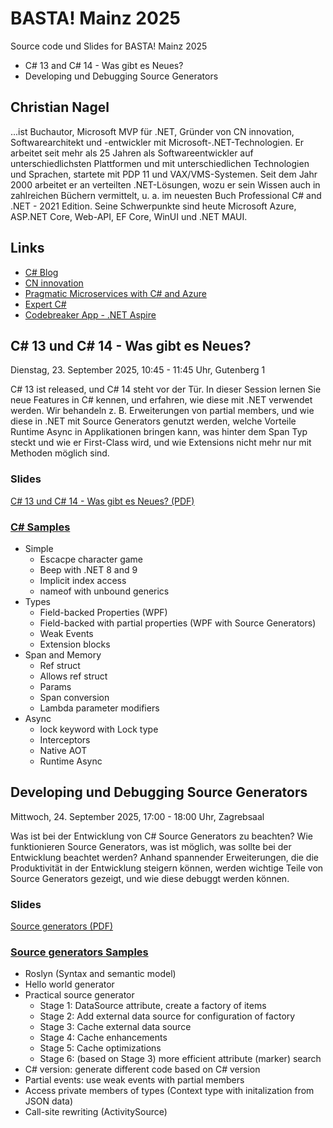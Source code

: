 # BASTA! Mainz 2025

Source code und Slides for BASTA! Mainz 2025

- C# 13 and C# 14 - Was gibt es Neues?
- Developing und Debugging Source Generators

## Christian Nagel

...ist Buchautor, Microsoft MVP für .NET, Gründer von CN innovation, Softwarearchitekt und -entwickler mit Microsoft-.NET-Technologien. Er arbeitet seit mehr als 25 Jahren als Softwareentwickler auf unterschiedlichsten Plattformen und mit unterschiedlichen Technologien und Sprachen, startete mit PDP 11 und VAX/VMS-Systemen. Seit dem Jahr 2000 arbeitet er an verteilten .NET-Lösungen, wozu er sein Wissen auch in zahlreichen Büchern vermittelt, u. a. im neuesten Buch Professional C# and .NET - 2021 Edition. Seine Schwerpunkte sind heute Microsoft Azure, ASP.NET Core, Web-API, EF Core, WinUI und .NET MAUI.

## Links

- [C# Blog](https://csharp.christiannagel.com)
- [CN innovation](https://www.cninnovation.com)
- [Pragmatic Microservices with C# and Azure](https://github.com/PacktPublishing/Pragmatic-Microservices-with-CSharp-and-Azure/)
- [Expert C#](https://github.com/PacktPublishing/Expert-CSharp-Programming)
- [Codebreaker App - .NET Aspire](https://github.com/codebreakerapp)

## C# 13 und C# 14 - Was gibt es Neues?

Dienstag, 23. September 2025, 10:45 - 11:45 Uhr, Gutenberg 1

C# 13 ist released, und C# 14 steht vor der Tür. In dieser Session lernen Sie neue Features in C# kennen, und erfahren, wie diese mit .NET verwendet werden. Wir behandeln z. B. Erweiterungen von partial members, und wie diese in .NET mit Source Generators genutzt werden, welche Vorteile Runtime Async in Applikationen bringen kann, was hinter dem Span Typ steckt und wie er First-Class wird, und wie Extensions nicht mehr nur mit Methoden möglich sind.

### Slides

[C# 13 und C# 14 - Was gibt es Neues? (PDF)](slides/CSharp14.pdf)

### [C# Samples](csharp)

- Simple
  - Escacpe character game
  - Beep with .NET 8 and 9
  - Implicit index access
  - nameof with unbound generics
- Types
  - Field-backed Properties (WPF)
  - Field-backed with partial properties (WPF with Source Generators)
  - Weak Events
  - Extension blocks
- Span and Memory
  - Ref struct
  - Allows ref struct
  - Params
  - Span conversion
  - Lambda parameter modifiers
- Async
  - lock keyword with Lock type
  - Interceptors
  - Native AOT
  - Runtime Async
  
## Developing und Debugging Source Generators

Mittwoch, 24. September 2025, 17:00 - 18:00 Uhr, Zagrebsaal

Was ist bei der Entwicklung von C# Source Generators zu beachten? Wie funktionieren Source Generators, was ist möglich, was sollte bei der Entwicklung beachtet werden? Anhand spannender Erweiterungen, die die Produktivität in der Entwicklung steigern können, werden wichtige Teile von Source Generators gezeigt, und wie diese debuggt werden können.

### Slides

[Source generators (PDF)](slides/SourceGenerators.pdf)

### [Source generators Samples](sourcegenerators)

- Roslyn (Syntax and semantic model)
- Hello world generator
- Practical source generator
  - Stage 1: DataSource attribute, create a factory of items
  - Stage 2: Add external data source for configuration of factory
  - Stage 3: Cache external data source
  - Stage 4: Cache enhancements
  - Stage 5: Cache optimizations
  - Stage 6: (based on Stage 3) more efficient attribute (marker) search
- C# version: generate different code based on C# version
- Partial events: use weak events with partial members
- Access private members of types (Context type with initalization from JSON data)
- Call-site rewriting (ActivitySource)
